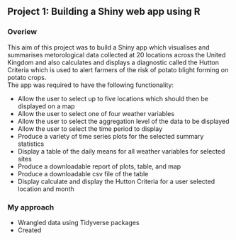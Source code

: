 
## Project 1: Building a Shiny web app using R

### Overiew

This aim of this project was to build a Shiny app which visualises and summarises metorological data collected at 20 locations across the United Kingdom and also calculates and displays a diagnostic called the Hutton Criteria which is used to alert farmers of the risk of potato blight forming on potato crops.  
The app was required to have the following functionality:
- Allow the user to select up to five locations which should then be displayed on a map
- Allow the user to select one of four weather variables
- Allow the user to select the aggregation level of the data to be displayed
- Allow the user to select the time period to display
- Produce a variety of time series plots for the selected summary statistics
- Display a table of the daily means for all weather variables for selected sites
- Produce a downloadable report of plots, table, and map
- Produce a downloadable csv file of the table
- Display calculate and display the Hutton Criteria for a user selected location and month

### My approach
- Wrangled data using Tidyverse packages
- Created 

